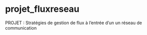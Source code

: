 # projet_fluxreseau
PROJET : Stratégies de gestion de flux à l’entrée d’un un réseau de communication
